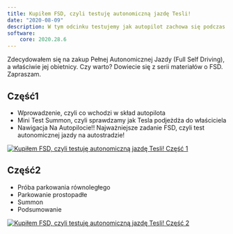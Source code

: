 ```yaml
---
title: Kupiłem FSD, czyli testuję autonomiczną jazdę Tesli! 
date: "2020-08-09"
description: W tym odcinku testujemy jak autopilot zachowa się podczas bardzo słabych warunków, tj. podczas nocnej burzy!
software:
    core: 2020.28.6
---
```


Zdecydowałem się na zakup Pełnej Autonomicznej Jazdy (Full Self Driving), a właściwie jej obietnicy.
Czy warto? Dowiecie się z serii materiałów o FSD. Zapraszam.

## Część1
- Wprowadzenie, czyli co wchodzi w skład autopilota
- Mini Test Summon, czyli sprawdzamy jak Tesla podjeżdża do właściciela
- Nawigacja Na Autopilocie!! Najważniejsze zadanie FSD, czyli test autonomicznej jazdy na  autostradzie!

[![Kupiłem FSD, czyli testuję autonomiczną jazdę Tesli! Część 1](https://img.youtube.com/vi/JI9myJkg3Cw/0.jpg)](https://www.youtube.com/watch?v=JI9myJkg3Cw)

## Część2
- Próba parkowania równoległego
- Parkowanie prostopadłe
- Summon
- Podsumowanie

[![Kupiłem FSD, czyli testuję autonomiczną jazdę Tesli! Część 2](https://img.youtube.com/vi/k2Fy6lXpep8/0.jpg)](https://www.youtube.com/watch?v=k2Fy6lXpep8)
